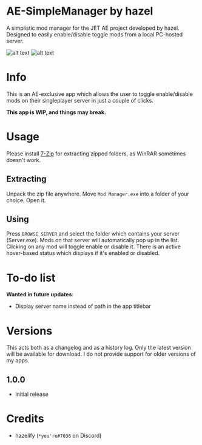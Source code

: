 # AE-SimpleManager by hazel
A simplistic mod manager for the JET AE project developed by hazel. Designed to easily enable/disable toggle mods from a local PC-hosted server.

![alt text](https://i.imgur.com/OoCR8jN.png)
![alt text](https://i.imgur.com/pRyGleX.png)

# Info
This is an AE-exclusive app which allows the user to toggle enable/disable mods on their singleplayer server in just a couple of clicks.

**This app is WIP, and things may break.**

# Usage
Please install [7-Zip](https://www.7-zip.org/download.html) for extracting zipped folders, as WinRAR sometimes doesn't work.
## Extracting
Unpack the zip file anywhere. Move `Mod Manager.exe` into a folder of your choice. Open it.
## Using
Press `BROWSE SERVER` and select the folder which contains your server (Server.exe). Mods on that server will automatically pop up in the list. Clicking on any mod will toggle enable or disable it. There is an active hover-based status which displays if it's enabled or disabled.

# To-do list
**Wanted in future updates**:
* Display server name instead of path in the app titlebar

# Versions
This acts both as a changelog and as a history log. Only the latest version will be available for download. I do not provide support for older versions of my apps.

## 1.0.0
* Initial release

# Credits
* hazelify (`*you're#7036` on Discord)
